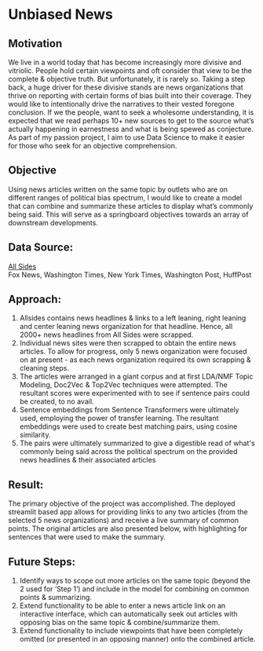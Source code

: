 # Unbiased News

## Motivation  

We live in a world today that has become increasingly more divisive and vitriolic. People hold certain viewpoints and oft consider that view to be the complete & objective truth. But unfortunately, it is rarely so. 
Taking a step back, a huge driver for these divisive stands are news organizations that thrive on reporting with certain forms of bias built into their coverage. They would like to intentionally drive the narratives to their vested foregone conclusion.
If we the people, want to seek a wholesome understanding, it is expected that we read perhaps 10+ new sources to get to the source what’s actually happening in earnestness and what is being spewed as conjecture. As part of my passion project, I aim to use Data Science to make it easier for those who seek for an objective comprehension.

## Objective  

Using news articles written on the same topic by outlets who are on different ranges of political bias spectrum, I would like to create a model that can combine and summarize these articles to display what’s commonly being said. This will serve as a springboard objectives towards an array of downstream developments.

## Data Source: 
[All Sides](www.allsides.com)   
Fox News, Washington Times, New York Times, Washington Post, HuffPost

## Approach:

1. Allsides contains news headlines & links to a left leaning, right leaning and center leaning news organization for that headline. Hence, all 2000+ news headlines from All Sides were scrapped.
1. Individual news sites were then scrapped to obtain the entire news articles. To allow for progress, only 5 news organization were focused on at present - as each news organization required its own scrapping & cleaning steps.
1. The articles were arranged in a giant corpus and at first LDA/NMF Topic Modeling, Doc2Vec & Top2Vec techniques were attempted. The resultant scores were experimented with to see if sentence pairs could be created, to no avail.
1. Sentence embeddings from Sentence Transformers were ultimately used, employing the power of transfer learning. The resultant embeddings were used to create best matching pairs, using cosine similarity.
1. The pairs were ultimately summarized to give a digestible read of what's commonly being said across the political spectrum on the provided news headlines & their associated articles

## Result:

The primary objective of the project was accomplished. The deployed streamlit based app allows for providing links to any two articles (from the selected 5 news organizations) and receive a live summary of common points. The original articles are also presented below, with highlighting for sentences that were used to make the summary.

## Future Steps:
1. Identify ways to scope out more articles on the same topic (beyond the 2 used for ‘Step 1’) and include in the model for combining on common points & summarizing.
1. Extend functionality to be able to enter a news article link on an interactive interface, which can automatically seek out articles with opposing bias on the same topic & combine/summarize them.
1. Extend functionality to include viewpoints that have been completely omitted (or presented in an opposing manner) onto the combined article. 
